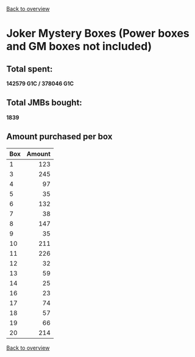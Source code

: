[Back to overview](../README.md)

# Joker Mystery Boxes (Power boxes and GM boxes not included)

## Total spent: 
**142579 G1C / 378046 G1C**

## Total JMBs bought:
**1839**

## Amount purchased per box

Box|Amount
:---|---:
 1 | 123
 3 | 245
 4 | 97
 5 | 35
 6 | 132
 7 | 38
 8 | 147
 9 | 35
 10 | 211
 11 | 226
 12 | 32
 13 | 59
 14 | 25
 16 | 23
 17 | 74
 18 | 57
 19 | 66
 20 | 214

[Back to overview](../README.md)
